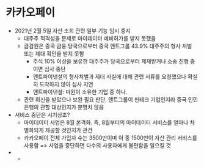 # 카카오페이

- 2021년 2월 5일 자산 조회 관련 일부 기능 임시 중지
  - 대주주 적격성을 문제로 마이데이터 예비허가를 받지 못했음
  - 금감원은 중국 금융 당국으로부터 중국 앤트그룹 43.9% 대주주의 형사 처벌 또는 제대 확인을 받지 못함
    - 주식 10% 이상을 보유한 대주주가 당국으로부터 제재받거나 소송 진행 중이면 심사 중단
    - 앤트파이낸셜의 형사처벌과 제대 사실에 대해 관련 서류를 요청했으나 확실히 도착하지 않아 심사 지연
    - 앤트파이낸셜: 마윈이 소유한 기업 중 하나. 
  - 관련 회신을 받았으나 보완 필요 판단. 앤트그룹이 핀테크 기업인지라 중국 인민은행의 관할 대상인지가 분명치 않음
- 서비스 중단은 시기상조?
  - 마이데이터 사업은 8월 본격화. 즉, 8월부터의 마이데이터 서비스를 얼마나 차별화되게 제공할 것인지가 관건
  - 카카오페이 전체 가입자 수는 3500만이며 이 중 1500만이 자산 관리 서비스를 사용함 => 사업을 중단하면 다수의 사용자에게 불편함을 일으킬 것
- 
  - 